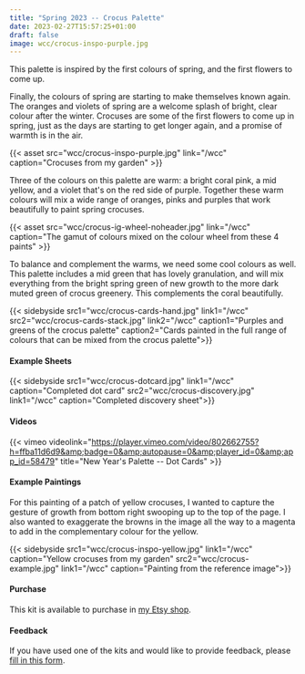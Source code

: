 ```yaml
---
title: "Spring 2023 -- Crocus Palette"
date: 2023-02-27T15:57:25+01:00
draft: false
image: wcc/crocus-inspo-purple.jpg
---
```


This palette is inspired by the first colours of spring, and the first flowers to come up.

Finally, the colours of spring are starting to make themselves known again. The oranges and violets of spring are a welcome splash of bright, clear colour after the winter.  Crocuses are some of the first flowers to come up in spring, just as the days are starting to get longer again, and a promise of warmth is in the air. 

{{< asset src="wcc/crocus-inspo-purple.jpg" link="/wcc" caption="Crocuses from my garden" >}}

Three of the colours on this palette are warm: a bright coral pink, a mid yellow, and a violet that's on the red side of purple.  Together these warm colours will mix a wide range of oranges, pinks and purples that work beautifully to paint spring crocuses.  

{{< asset src="wcc/crocus-ig-wheel-noheader.jpg" link="/wcc" caption="The gamut of colours mixed on the colour wheel from these 4 paints" >}}

To balance and complement the warms, we need some cool colours as well.  This palette includes a mid green that has lovely granulation, and will mix everything from the bright spring green of new growth to the more dark muted green of crocus greenery.  This complements the coral beautifully.  

{{< sidebyside src1="wcc/crocus-cards-hand.jpg" link1="/wcc" src2="wcc/crocus-cards-stack.jpg" link2="/wcc" caption1="Purples and greens of the crocus palette" caption2="Cards painted in the full range of colours that can be mixed from the crocus palette">}}

#### Example Sheets

{{< sidebyside src1="wcc/crocus-dotcard.jpg" link1="/wcc" caption="Completed dot card"
               src2="wcc/crocus-discovery.jpg" link1="/wcc" caption="Completed discovery sheet">}}

#### Videos

{{< vimeo videolink="https://player.vimeo.com/video/802662755?h=ffba11d6d9&amp;badge=0&amp;autopause=0&amp;player_id=0&amp;app_id=58479" title="New Year's Palette -- Dot Cards" >}}


#### Example Paintings

For this painting of a patch of yellow crocuses, I wanted to capture the gesture of growth from bottom right swooping up to the top of the page.  I also wanted to exaggerate the browns in the image all the way to a magenta to add in the complementary colour for the yellow.  

{{< sidebyside src1="wcc/crocus-inspo-yellow.jpg" link1="/wcc" caption="Yellow crocuses from my garden"
               src2="wcc/crocus-example.jpg" link1="/wcc" caption="Painting from the reference image">}}

#### Purchase

This kit is available to purchase in [my Etsy shop](https://www.etsy.com/uk/listing/1428603973/watercolour-curious-crocus-palette).

#### Feedback

If you have used one of the kits and would like to provide feedback, please [fill in this form](https://forms.gle/CgPkziFB4CgbPGvL7).


